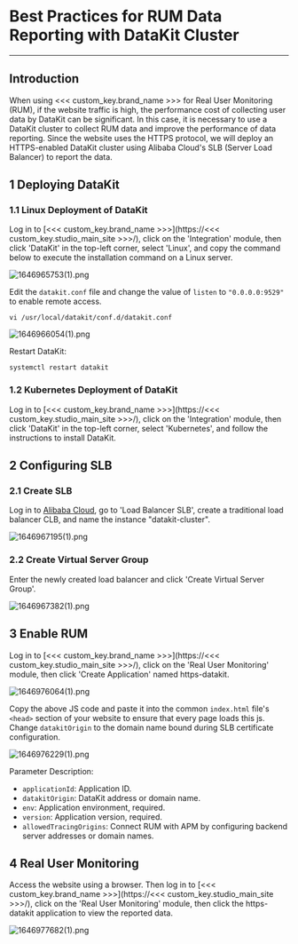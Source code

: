 # Best Practices for RUM Data Reporting with DataKit Cluster

---

## Introduction

When using <<< custom_key.brand_name >>> for Real User Monitoring (RUM), if the website traffic is high, the performance cost of collecting user data by DataKit can be significant. In this case, it is necessary to use a DataKit cluster to collect RUM data and improve the performance of data reporting. Since the website uses the HTTPS protocol, we will deploy an HTTPS-enabled DataKit cluster using Alibaba Cloud's SLB (Server Load Balancer) to report the data.

## 1 Deploying DataKit

### 1.1 Linux Deployment of DataKit

Log in to [<<< custom_key.brand_name >>>](https://<<< custom_key.studio_main_site >>>/), click on the 'Integration' module, then click 'DataKit' in the top-left corner, select 'Linux', and copy the command below to execute the installation command on a Linux server.

![1646965753(1).png](../images/rum-datakit-cluster-1.png)

Edit the `datakit.conf` file and change the value of `listen` to `"0.0.0.0:9529"` to enable remote access.

```
vi /usr/local/datakit/conf.d/datakit.conf
```

![1646966054(1).png](../images/rum-datakit-cluster-2.png)

Restart DataKit:

```
systemctl restart datakit
```

### 1.2 Kubernetes Deployment of DataKit

Log in to [<<< custom_key.brand_name >>>](https://<<< custom_key.studio_main_site >>>/), click on the 'Integration' module, then click 'DataKit' in the top-left corner, select 'Kubernetes', and follow the instructions to install DataKit.

## 2 Configuring SLB

### 2.1 Create SLB

Log in to [Alibaba Cloud](https://ecs.console.aliyun.com/), go to 'Load Balancer SLB', create a traditional load balancer CLB, and name the instance "datakit-cluster".

![1646967195(1).png](../images/rum-datakit-cluster-3.png)

### 2.2 Create Virtual Server Group

Enter the newly created load balancer and click 'Create Virtual Server Group'.

![1646967382(1).png](../images/rum-datakit-cluster-4.png)

## 3 Enable RUM

Log in to [<<< custom_key.brand_name >>>](https://<<< custom_key.studio_main_site >>>/), click on the 'Real User Monitoring' module, then click 'Create Application' named https-datakit.

![1646976064(1).png](../images/rum-datakit-cluster-5.png)

Copy the above JS code and paste it into the common `index.html` file's `<head>` section of your website to ensure that every page loads this js. Change `datakitOrigin` to the domain name bound during SLB certificate configuration.

![1646976229(1).png](../images/rum-datakit-cluster-6.png)

Parameter Description:

- `applicationId`: Application ID.
- `datakitOrigin`: DataKit address or domain name.
- `env`: Application environment, required.
- `version`: Application version, required.
- `allowedTracingOrigins`: Connect RUM with APM by configuring backend server addresses or domain names.


## 4 Real User Monitoring

Access the website using a browser. Then log in to [<<< custom_key.brand_name >>>](https://<<< custom_key.studio_main_site >>>/), click on the 'Real User Monitoring' module, then click the https-datakit application to view the reported data.

![1646977682(1).png](../images/rum-datakit-cluster-7.png)